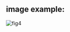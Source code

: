 ##  image example:

![fig4](https://user-images.githubusercontent.com/90734659/194322026-f129c9b8-a9cc-42e7-baa6-2bd491d05270.jpg)

